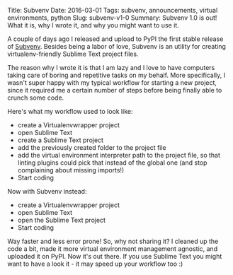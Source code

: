 Title: Subvenv
Date: 2016-03-01
Tags: subvenv, announcements, virtual environments, python
Slug: subvenv-v1-0
Summary: Subvenv 1.0 is out! What it is, why I wrote it, and why you might want to use it.


A couple of days ago I released and upload to PyPI the first stable release of [Subvenv](https://github.com/Railslide/subvenv). Besides being a labor of love, Subvenv is an utility for creating virtualenv-friendly Sublime Text project files.

The reason why I wrote it is that I am lazy and I love to have computers taking care of boring and repetitive tasks on my behalf. More specifically, I wasn't super happy with my typical workflow for starting a new project, since it required me a certain number of steps before being finally able to crunch some code.

Here's what my workflow used to look like:

* create a Virtualenvwrapper project
* open Sublime Text
* create a Sublime Text project
* add the previously created folder to the project file
* add the virtual environment interpreter path to the project file, so that linting plugins could pick that instead of the global one (and stop complaining about missing imports!)
* Start coding

Now with Subvenv instead:

* create a Virtualenvwrapper project
* open Sublime Text
* open the Sublime Text project
* Start coding

Way faster and less error prone! So, why not sharing it? I cleaned up the code a bit, made it more virtual environment management agnostic, and uploaded it on PyPI. Now it's out there. If you use Sublime Text you might want to have a look it - it may speed up your workflow too :)
